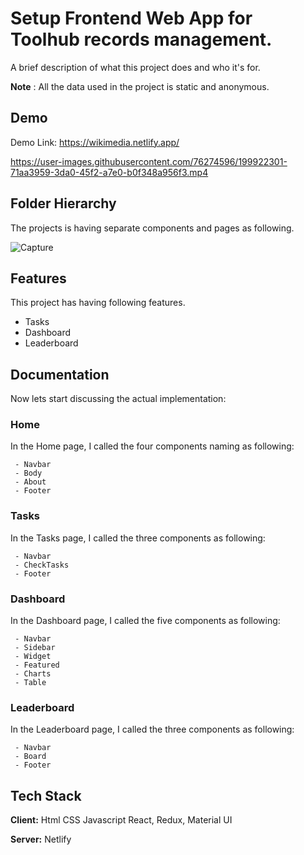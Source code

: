 
# Setup Frontend Web App for Toolhub records management.

A brief description of what this project does and who it's for.

**Note** : All the data used in the project is static and anonymous. 

## Demo
Demo Link: https://wikimedia.netlify.app/

https://user-images.githubusercontent.com/76274596/199922301-71aa3959-3da0-45f2-a7e0-b0f348a956f3.mp4

## Folder Hierarchy

The projects is having separate components and pages as following.

![Capture](https://user-images.githubusercontent.com/76274596/199759223-5392a96f-6505-4ba8-832f-8ecd6eaf21a6.JPG)

## Features
 This project has having following features.

- Tasks
- Dashboard
- Leaderboard

## Documentation

Now lets start discussing the actual implementation:
### Home 

In the Home page, I called the four components naming as following:
```
 - Navbar
 - Body
 - About
 - Footer
```
### Tasks
In the Tasks page, I called the three components as following:
```
 - Navbar
 - CheckTasks
 - Footer
```
### Dashboard
In the Dashboard page, I called the five components as following:

```
 - Navbar
 - Sidebar
 - Widget
 - Featured
 - Charts
 - Table
```
### Leaderboard

In the Leaderboard page, I called the three components as following:

```
 - Navbar
 - Board
 - Footer
```



## Tech Stack

**Client:** Html CSS Javascript React, Redux, Material UI

**Server:** Netlify

